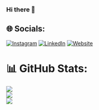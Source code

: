 ### Hi there 👋

## 🌐 Socials:
[![Instagram](https://img.shields.io/badge/Instagram-%23E4405F.svg?logo=Instagram&logoColor=white)](https://instagram.com/biel_schmidt) [![LinkedIn](https://img.shields.io/badge/LinkedIn-%230077B5.svg?logo=linkedin&logoColor=white)](https://linkedin.com/in/schmidtgabriel2509) [![Website](https://img.shields.io/badge/schmidtGabriel-purple)
](https://www.schmidtgabriel.dev.br/)

# 📊 GitHub Stats:  
![](https://github-readme-streak-stats.herokuapp.com/?user=schmidtGabriel&theme=dark&hide_border=false)
<br/>
![](https://github-readme-stats.vercel.app/api?username=schmidtGabriel&theme=dark&hide_border=false&include_all_commits=true&count_private=true) 
<br/>
![](https://github-readme-stats.vercel.app/api/top-langs/?username=schmidtGabriel&theme=dark&hide_border=false&include_all_commits=false&count_private=true&layout=compact)
<br/>
